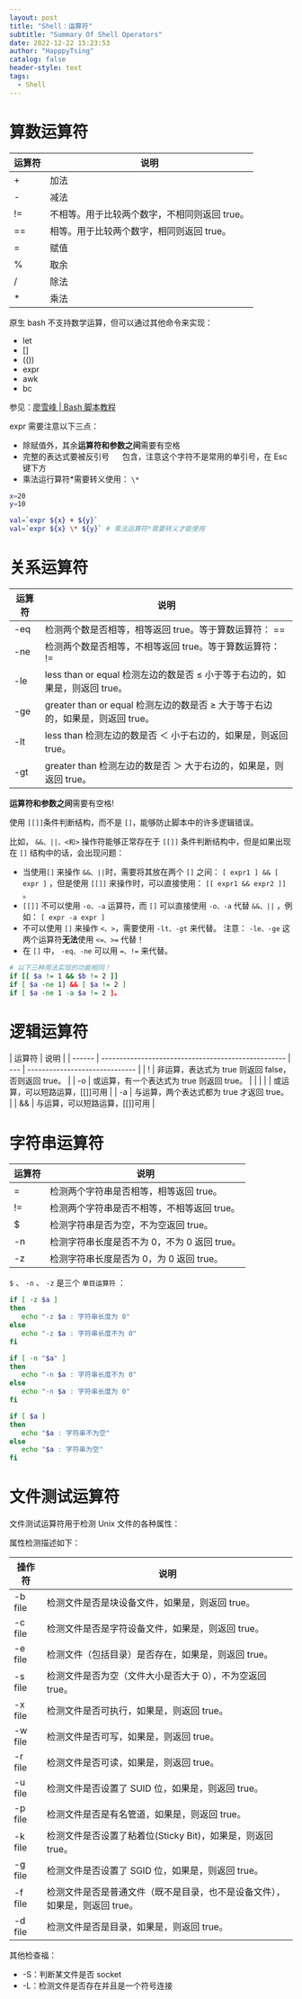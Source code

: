 ```yaml
---
layout: post
title: "Shell：运算符"
subtitle: "Summary Of Shell Operators"
date: 2022-12-22 15:23:53
author: "HapppyTsing"
catalog: false
header-style: text
tags:
  - Shell
---
```


# 算数运算符

| 运算符 | 说明                                          |
| ------ | --------------------------------------------- |
| +      | 加法                                          |
| -      | 减法                                          |
| !=     | 不相等。用于比较两个数字，不相同则返回 true。 |
| ==     | 相等。用于比较两个数字，相同则返回 true。     |
| =      | 赋值                                          |
| %      | 取余                                          |
| /      | 除法                                          |
| \*     | 乘法                                          |

原生 bash 不支持数学运算，但可以通过其他命令来实现：

- let
- []
- (())
- expr
- awk
- bc

参见：[廖雪峰 | Bash 脚本教程](https://wangdoc.com/bash/arithmetic.html)

expr 需要注意以下三点：

- 除赋值外，其余**运算符和参数之间**需要有空格
- 完整的表达式要被反引号  **` `**  包含，注意这个字符不是常用的单引号，在 Esc 键下方
- 乘法运行算符\*需要转义使用： `\*`

```bash
x=20
y=10

val=`expr ${x} + ${y}`
val=`expr ${x} \* ${y}` # 乘法运算符*需要转义才能使用
```

# 关系运算符

| 运算符 | 说明                                                                           |
| ------ | ------------------------------------------------------------------------------ |
| -eq    | 检测两个数是否相等，相等返回 true。等于算数运算符： ==                         |
| -ne    | 检测两个数是否相等，不相等返回 true。等于算数运算符： !=                       |
| -le    | less than or equal 检测左边的数是否 ≤ 小于等于右边的，如果是，则返回 true。    |
| -ge    | greater than or equal 检测左边的数是否 ≥ 大于等于右边的，如果是，则返回 true。 |
| -lt    | less than 检测左边的数是否 ＜ 小于右边的，如果是，则返回 true。                |
| -gt    | greater than 检测左边的数是否 ＞ 大于右边的，如果是，则返回 true。             |

**运算符和参数之间**需要有空格!

使用 `[[]]`条件判断结构，而不是 `[]`，能够防止脚本中的许多逻辑错误。

比如， `&&、||、<和>` 操作符能够正常存在于 `[[]]` 条件判断结构中，但是如果出现在 `[]` 结构中的话，会出现问题：

- 当使用`[]` 来操作 `&&、||`时，需要将其放在两个 `[]` 之间： `[ expr1 ] && [ expr ]` ，但是使用 `[[]]` 来操作时，可以直接使用： `[[ expr1 && expr2 ]]` 。
- `[[]]` 不可以使用 `-o、-a` 运算符，而 `[]` 可以直接使用 `-o、-a` 代替 `&&、||` ，例如： `[ expr -a expr ]`
- 不可以使用 `[]` 来操作 `<、>`，需要使用 `-lt、-gt` 来代替。 注意： `-le、-ge` 这两个运算符**无法**使用 `<=、>=` 代替！
- 在 `[]` 中， `-eq、-ne` 可以用 `=、!=` 来代替。

```bash
# 以下三种用法实现的功能相同！
if [[ $a != 1 && $b != 2 ]]
if [ $a -ne 1] && [ $a != 2 ]
if [ $a -ne 1 -a $a != 2 ]。
```

# 逻辑运算符

| 运算符 | 说明                                                |
| ------ | --------------------------------------------------- | --- | ------------------------------ |
| !      | 非运算，表达式为 true 则返回 false，否则返回 true。 |
| -o     | 或运算，有一个表达式为 true 则返回 true。           |
|        |                                                     |     | 或运算，可以短路运算，[[]]可用 |
| -a     | 与运算，两个表达式都为 true 才返回 true。           |
| &&     | 与运算，可以短路运算，[[]]可用                      |

# 字符串运算符

| 运算符 | 说明                                         |
| ------ | -------------------------------------------- |
| =      | 检测两个字符串是否相等，相等返回 true。      |
| !=     | 检测两个字符串是否不相等，不相等返回 true。  |
| $      | 检测字符串是否为空，不为空返回 true。        |
| -n     | 检测字符串长度是否不为 0，不为 0 返回 true。 |
| -z     | 检测字符串长度是否为 0，为 0 返回 true。     |

`$` 、 `-n` 、 `-z` 是三个 `单目运算符` ：

```bash
if [ -z $a ]
then
   echo "-z $a : 字符串长度为 0"
else
   echo "-z $a : 字符串长度不为 0"
fi

if [ -n "$a" ]
then
   echo "-n $a : 字符串长度不为 0"
else
   echo "-n $a : 字符串长度为 0"
fi

if [ $a ]
then
   echo "$a : 字符串不为空"
else
   echo "$a : 字符串为空"
fi
```

# 文件测试运算符

文件测试运算符用于检测 Unix 文件的各种属性：

属性检测描述如下：

| 操作符  | 说明                                                                        |
| ------- | --------------------------------------------------------------------------- |
| -b file | 检测文件是否是块设备文件，如果是，则返回 true。                             |
| -c file | 检测文件是否是字符设备文件，如果是，则返回 true。                           |
| -e file | 检测文件（包括目录）是否存在，如果是，则返回 true。                         |
| -s file | 检测文件是否为空（文件大小是否大于 0），不为空返回 true。                   |
| -x file | 检测文件是否可执行，如果是，则返回 true。                                   |
| -w file | 检测文件是否可写，如果是，则返回 true。                                     |
| -r file | 检测文件是否可读，如果是，则返回 true。                                     |
| -u file | 检测文件是否设置了 SUID 位，如果是，则返回 true。                           |
| -p file | 检测文件是否是有名管道，如果是，则返回 true。                               |
| -k file | 检测文件是否设置了粘着位(Sticky Bit)，如果是，则返回 true。                 |
| -g file | 检测文件是否设置了 SGID 位，如果是，则返回 true。                           |
| -f file | 检测文件是否是普通文件（既不是目录，也不是设备文件），如果是，则返回 true。 |
| -d file | 检测文件是否是目录，如果是，则返回 true。                                   |

其他检查福：

- -S：判断某文件是否 socket
- -L：检测文件是否存在并且是一个符号连接
